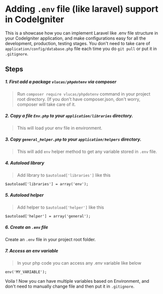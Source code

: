 # Adding `.env` file (like laravel) support in CodeIgniter 
This is a showcase how you can implement Laravel like .env file structure in your CodeIgniter application, and make configurations easy for all the development, production, testing stages. You don't need to take care of `application/config/database.php` file each time you do `git pull` or put it in `.gitignore`. 


## Steps
##### 1. First add a package `vlucas/phpdotenv` via composer 
> Run `composer require vlucas/phpdotenv` command in your project root directory. (If you don't have composer.json, don't worry, composer will take care of it.
##### 2. Copy a file `Env.php` to your `application/libraries` directory.
> This will load your env file in environment.
##### 3. Copy `general_helper.php` to your `application/helpers` directory.
> This will add `env` helper method to get any variable stored in `.env` file.
##### 4. Autoload library 
> Add library to `$autoload['libraries']` like this 
```
$autoload['libraries'] = array('env');
```
##### 5. Autoload helper
> Add helper to `$autoload['helper']` like this 
```
$autoload['helper'] = array('general');
```

##### 6. Create an `.env` file
Create an `.env` file in your project root folder. 

##### 7. Access an env variable
> In your php code you can access any .env variable like below 
```
env('MY_VARIABLE');
```

Voila ! Now you can have multiple variables based on Environment, and don't need to manually change file and then put it in `.gitignore`.
